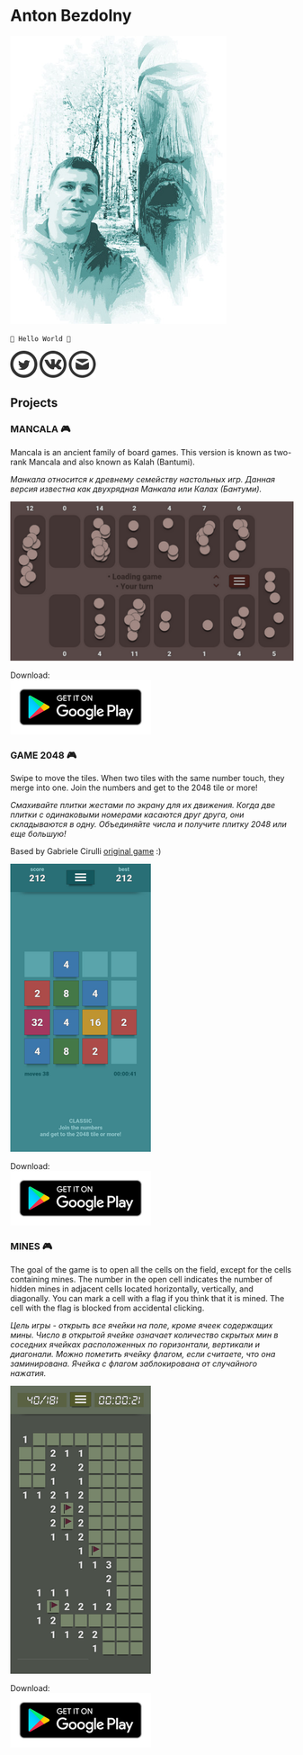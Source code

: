 # Anton Bezdolny

![face](face.jpg)

`🤘 Hello World 🤘`

[![Twitter](twitter_logo.png)](https://twitter.com/avbezdolny)
[![VK](vk_logo.png)](https://vk.com/avbezdolny)
[![E-mail](email_logo.png)](mailto:avbezdolny@yandex.ru)

## Projects

### MANCALA 🎮

Mancala is an ancient family of board games. This version is known as two-rank Mancala and also known as Kalah (Bantumi).

*Манкала относится к древнему семейству настольных игр. Данная версия известна как двухрядная Манкала или Калах (Бантуми).*

![Mancala](mancala.png)

Download:  
[![Google Play](google_play_badge.png)](https://play.google.com/store/apps/details?id=avbezdolny.software.mancala)

### GAME 2048 🎮

Swipe to move the tiles. When two tiles with the same number touch, they merge into one. Join the numbers and get to the 2048 tile or more!

*Смахивайте плитки жестами по экрану для их движения. Когда две плитки с одинаковыми номерами касаются друг друга, они складываются в одну. Объединяйте числа и получите плитку 2048 или еще большую!*

Based by Gabriele Cirulli [original game](https://play2048.co) :)

![Game2048](game2048.png)

Download:  
[![Google Play](google_play_badge.png)](https://play.google.com/store/apps/details?id=avbezdolny.software.game2048)

### MINES 🎮

The goal of the game is to open all the cells on the field, except for the cells containing mines. The number in the open cell indicates the number of hidden mines in adjacent cells located horizontally, vertically, and diagonally. You can mark a cell with a flag if you think that it is mined. The cell with the flag is blocked from accidental clicking.

*Цель игры - открыть все ячейки на поле, кроме ячеек содержащих мины. Число в открытой ячейке означает количество скрытых мин в соседних ячейках расположенных по горизонтали, вертикали и диагонали. Можно пометить ячейку флагом, если считаете, что она заминирована. Ячейка с флагом заблокирована от случайного нажатия.*

![Mines](mines.png)

Download:  
[![Google Play](google_play_badge.png)](https://play.google.com/store/apps/details?id=avbezdolny.software.mines)

